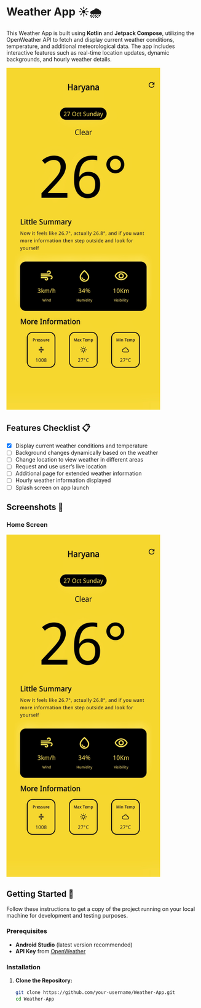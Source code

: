 # Weather App ☀️🌧️

This Weather App is built using **Kotlin** and **Jetpack Compose**, utilizing the OpenWeather API to fetch and display current weather conditions, temperature, and additional meteorological data. The app includes interactive features such as real-time location updates, dynamic backgrounds, and hourly weather details.

<img src="./assets/weather_home_screen.jpeg" alt="Weather App Preview" width="400"/>

## Features Checklist 📋

- [x] Display current weather conditions and temperature
- [ ] Background changes dynamically based on the weather
- [ ] Change location to view weather in different areas
- [ ] Request and use user’s live location
- [ ] Additional page for extended weather information
- [ ] Hourly weather information displayed
- [ ] Splash screen on app launch

## Screenshots 📸

### Home Screen
<img src="./assets/weather_home_screen.jpeg" alt="Weather App HomeScreen" width="400"/>


## Getting Started 🚀

Follow these instructions to get a copy of the project running on your local machine for development and testing purposes.

### Prerequisites

- **Android Studio** (latest version recommended)
- **API Key** from [OpenWeather](https://openweathermap.org/)

### Installation

1. **Clone the Repository:**
   ```bash
   git clone https://github.com/your-username/Weather-App.git
   cd Weather-App
